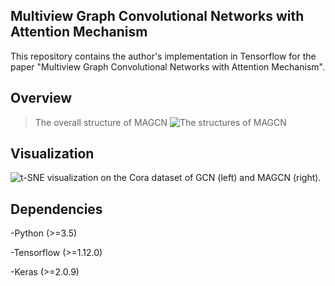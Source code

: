 ## Multiview Graph Convolutional Networks with Attention Mechanism

This repository contains the author's implementation in Tensorflow for the paper "Multiview Graph Convolutional Networks with Attention Mechanism".


## Overview
>The overall structure of MAGCN
![The structures of MAGCN](https://github.com/ICML2020-submission/MAGCN/blob/master/images/MAGCN_structure.jpg)


## Visualization
![t-SNE visualization on the Cora dataset of GCN (left) and MAGCN (right).](https://github.com/ICML2020-submission/MAGCN/blob/master/images/visualization.jpg)

## Dependencies

-Python (>=3.5)

-Tensorflow (>=1.12.0)

-Keras (>=2.0.9)
